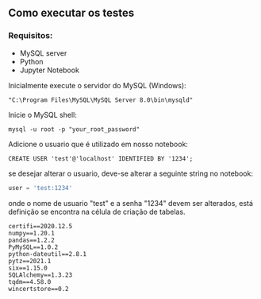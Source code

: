 ## Como executar os testes

### Requisitos:
- MySQL server
- Python
- Jupyter Notebook

Inicialmente execute o servidor do MySQL (Windows):
```
"C:\Program Files\MySQL\MySQL Server 8.0\bin\mysqld"
```

Inicie o MySQL shell:
```
mysql -u root -p "your_root_password"
```

Adicione o usuario que é utilizado em nosso notebook:
```mysql
CREATE USER 'test'@'localhost' IDENTIFIED BY '1234';
```

se desejar alterar o usuario, deve-se alterar a seguinte string no notebook:
```python
user = 'test:1234'
```
onde o nome de usuario "test" e a senha "1234" devem ser alterados, está definição se encontra na célula de criação de tabelas.

```
certifi==2020.12.5
numpy==1.20.1
pandas==1.2.2
PyMySQL==1.0.2
python-dateutil==2.8.1
pytz==2021.1
six==1.15.0
SQLAlchemy==1.3.23
tqdm==4.58.0
wincertstore==0.2
```

